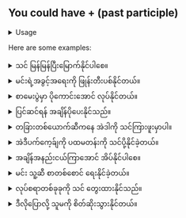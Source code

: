## You could have + (past participle)

<details>
<summary>Usage</summary>
'could have' ကိုသုံး၍ ဖြစ်သင့်သည် သို့မဟုတ် ဖြစ်သင့်သည် တစ်ခုခုအကြောင်း ပြောနေပါသည်။ ၎င်းတို့တွင် ရွေးချယ်နိုင်သော အခြားရွေးချယ်စရာများ ရှိကြောင်း သင်ပြောနေပါသည်။

Using 'could have' you are speaking about something that was, should be or would be. You are stating that they had other options that could have been chosen.
</details>

Here are some examples:

<details>
<summary>သင် မြန်မြန်ပြီးမြောက်နိုင်ပါစေ။</summary>
"You could have completed it sooner."
</details>
<details>
<summary>မင်းရဲ့အခွင့်အရေးကို ဖြုန်းတီးပစ်နိုင်တယ်။</summary>
"You could have blown your chance."
</details>
<details>
<summary>စာမေးပွဲမှာ ပိုကောင်းအောင် လုပ်နိုင်တယ်။</summary>
"You could have done better on your exam."
</details>
<details>
<summary>ပြင်ဆင်ရန် အချိန်ပိုပေးနိုင်သည်။</summary>
"You could have given me more time to get ready."
</details>
<details>
<summary>တခြားတစ်ယောက်ဆီကနေ အဲဒါကို သင်ကြားဖူးမှာပါ။</summary>
"You could have heard that from someone else."
</details>
<details>
<summary>အဲဒီပက်ကေ့ခ်ျကို ပထမတန်းကို သင်ပို့နိုင်ခဲ့တယ်။</summary>
"You could have sent that package first class."
</details>
<details>
<summary>အချိန်အနည်းငယ်ကြာအောင် အိပ်နိုင်ပါစေ။</summary>
"You could have slept in a little longer."
</details>
<details>
<summary>မင်း သူ့ဆီ စာတစ်စောင် ရေးနိုင်ခဲ့တယ်။</summary>
"You could have written him a letter."
</details>
<details>
<summary>လုပ်စရာတစ်ခုခုကို သင် တွေးထားနိုင်သည်။</summary>
"You could have thought of something to do."
</details>
<details>
<summary>ဒီလိုပြောလို့ သူမကို စိတ်ဆိုးသွားနိုင်တယ်။</summary>
"You could have upset her by saying that."
</details>